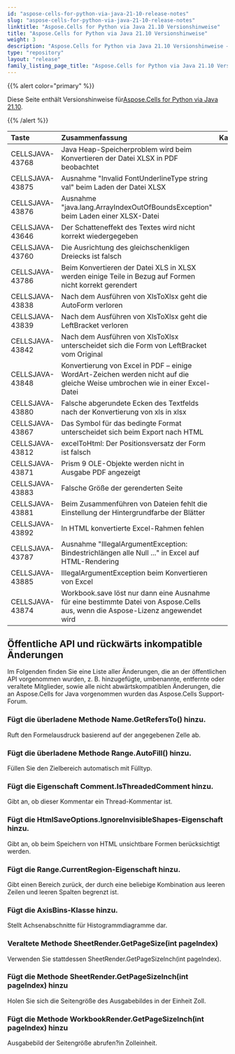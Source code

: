 ```yaml
---
id: "aspose-cells-for-python-via-java-21-10-release-notes"
slug: "aspose-cells-for-python-via-java-21-10-release-notes"
linktitle: "Aspose.Cells for Python via Java 21.10 Versionshinweise"
title: "Aspose.Cells for Python via Java 21.10 Versionshinweise"
weight: 3
description: "Aspose.Cells for Python via Java 21.10 Versionshinweise – the latest updates and fixes."
type: "repository"
layout: "release"
family_listing_page_title: "Aspose.Cells for Python via Java 21.10 Versionshinweise"
---
```

{{% alert color="primary" %}}

 Diese Seite enthält Versionshinweise für[Aspose.Cells for Python via Java 21.10](https://releases.aspose.com/cells/python-java/new-releases/aspose.cells-for-python-via-java-21.10/).

{{% /alert %}}

|**Taste**|**Zusammenfassung**|**Kategorie**|
|:- |:- |:- |
|CELLSJAVA-43768|Java Heap-Speicherproblem wird beim Konvertieren der Datei XLSX in PDF beobachtet|
|CELLSJAVA-43875|Ausnahme "Invalid FontUnderlineType string val" beim Laden der Datei XLSX|
|CELLSJAVA-43876|Ausnahme "java.lang.ArrayIndexOutOfBoundsException" beim Laden einer XLSX-Datei|
|CELLSJAVA-43646|Der Schatteneffekt des Textes wird nicht korrekt wiedergegeben|
|CELLSJAVA-43760|Die Ausrichtung des gleichschenkligen Dreiecks ist falsch|
|CELLSJAVA-43786|Beim Konvertieren der Datei XLS in XLSX werden einige Teile in Bezug auf Formen nicht korrekt gerendert|
|CELLSJAVA-43838|Nach dem Ausführen von XlsToXlsx geht die AutoForm verloren|
|CELLSJAVA-43839|Nach dem Ausführen von XlsToXlsx geht die LeftBracket verloren|
|CELLSJAVA-43842|Nach dem Ausführen von XlsToXlsx unterscheidet sich die Form von LeftBracket vom Original|
|CELLSJAVA-43848|Konvertierung von Excel in PDF – einige WordArt-Zeichen werden nicht auf die gleiche Weise umbrochen wie in einer Excel-Datei|
|CELLSJAVA-43880|Falsche abgerundete Ecken des Textfelds nach der Konvertierung von xls in xlsx|
|CELLSJAVA-43867|Das Symbol für das bedingte Format unterscheidet sich beim Export nach HTML|
|CELLSJAVA-43812|excelToHtml: Der Positionsversatz der Form ist falsch|
|CELLSJAVA-43871|Prism 9 OLE-Objekte werden nicht in Ausgabe PDF angezeigt|
|CELLSJAVA-43883|Falsche Größe der gerenderten Seite|
|CELLSJAVA-43881|Beim Zusammenführen von Dateien fehlt die Einstellung der Hintergrundfarbe der Blätter|
|CELLSJAVA-43892|In HTML konvertierte Excel-Rahmen fehlen|
|CELLSJAVA-43787|Ausnahme "IllegalArgumentException: Bindestrichlängen alle Null ..." in Excel auf HTML-Rendering|
|CELLSJAVA-43885|IllegalArgumentException beim Konvertieren von Excel|
|CELLSJAVA-43874|Workbook.save löst nur dann eine Ausnahme für eine bestimmte Datei von Aspose.Cells aus, wenn die Aspose-Lizenz angewendet wird|

## **Öffentliche API und rückwärts inkompatible Änderungen**

Im Folgenden finden Sie eine Liste aller Änderungen, die an der öffentlichen API vorgenommen wurden, z. B. hinzugefügte, umbenannte, entfernte oder veraltete Mitglieder, sowie alle nicht abwärtskompatiblen Änderungen, die an Aspose.Cells for Java vorgenommen wurden das Aspose.Cells Support-Forum.

### **Fügt die überladene Methode Name.GetRefersTo() hinzu.**

Ruft den Formelausdruck basierend auf der angegebenen Zelle ab.

### **Fügt die überladene Methode Range.AutoFill() hinzu.**

Füllen Sie den Zielbereich automatisch mit Fülltyp.

### **Fügt die Eigenschaft Comment.IsThreadedComment hinzu.**

Gibt an, ob dieser Kommentar ein Thread-Kommentar ist.

### **Fügt die HtmlSaveOptions.IgnoreInvisibleShapes-Eigenschaft hinzu.**

Gibt an, ob beim Speichern von HTML unsichtbare Formen berücksichtigt werden.

### **Fügt die Range.CurrentRegion-Eigenschaft hinzu.**

Gibt einen Bereich zurück, der durch eine beliebige Kombination aus leeren Zeilen und leeren Spalten begrenzt ist.

### **Fügt die AxisBins-Klasse hinzu.**

 Stellt Achsenabschnitte für Histogrammdiagramme dar.

### **Veraltete Methode SheetRender.GetPageSize(int pageIndex)**

Verwenden Sie stattdessen SheetRender.GetPageSizeInch(int pageIndex).

### **Fügt die Methode SheetRender.GetPageSizeInch(int pageIndex) hinzu**

Holen Sie sich die Seitengröße des Ausgabebildes in der Einheit Zoll.

### **Fügt die Methode WorkbookRender.GetPageSizeInch(int pageIndex) hinzu**

Ausgabebild der Seitengröße abrufen?in Zolleinheit.
